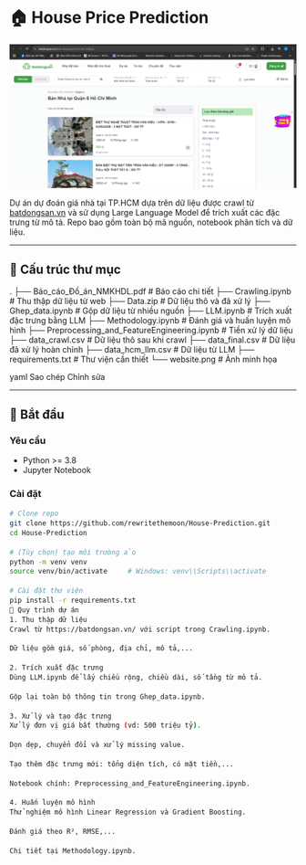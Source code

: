 # 🏠 House Price Prediction

![Website Source](website.png)

Dự án dự đoán giá nhà tại TP.HCM dựa trên dữ liệu được crawl từ [batdongsan.vn](https://batdongsan.vn/) và sử dụng Large Language Model để trích xuất các đặc trưng từ mô tả. Repo bao gồm toàn bộ mã nguồn, notebook phân tích và dữ liệu.

---

## 📁 Cấu trúc thư mục

.
├── Báo_cáo_Đồ_án_NMKHDL.pdf          # Báo cáo chi tiết
├── Crawling.ipynb                    # Thu thập dữ liệu từ web
├── Data.zip                          # Dữ liệu thô và đã xử lý
├── Ghep_data.ipynb                   # Gộp dữ liệu từ nhiều nguồn
├── LLM.ipynb                        # Trích xuất đặc trưng bằng LLM
├── Methodology.ipynb                 # Đánh giá và huấn luyện mô hình
├── Preprocessing_and_FeatureEngineering.ipynb  # Tiền xử lý dữ liệu
├── data_crawl.csv                    # Dữ liệu thô sau khi crawl
├── data_final.csv                    # Dữ liệu đã xử lý hoàn chỉnh
├── data_hcm_llm.csv                  # Dữ liệu từ LLM
├── requirements.txt                  # Thư viện cần thiết
└── website.png                       # Ảnh minh họa

yaml
Sao chép
Chỉnh sửa

---

## 🚀 Bắt đầu

### Yêu cầu
- Python >= 3.8
- Jupyter Notebook

### Cài đặt
```bash
# Clone repo
git clone https://github.com/rewritethemoon/House-Prediction.git
cd House-Prediction

# (Tùy chọn) tạo môi trường ảo
python -m venv venv
source venv/bin/activate     # Windows: venv\\Scripts\\activate

# Cài đặt thư viện
pip install -r requirements.txt
🧾 Quy trình dự án
1. Thu thập dữ liệu
Crawl từ https://batdongsan.vn/ với script trong Crawling.ipynb.

Dữ liệu gồm giá, số phòng, địa chỉ, mô tả,...

2. Trích xuất đặc trưng
Dùng LLM.ipynb để lấy chiều rộng, chiều dài, số tầng từ mô tả.

Gộp lại toàn bộ thông tin trong Ghep_data.ipynb.

3. Xử lý và tạo đặc trưng
Xử lý đơn vị giá bất thường (vd: 500 triệu tỷ).

Dọn dẹp, chuyển đổi và xử lý missing value.

Tạo thêm đặc trưng mới: tổng diện tích, có mặt tiền,...

Notebook chính: Preprocessing_and_FeatureEngineering.ipynb.

4. Huấn luyện mô hình
Thử nghiệm mô hình Linear Regression và Gradient Boosting.

Đánh giá theo R², RMSE,...

Chi tiết tại Methodology.ipynb.
